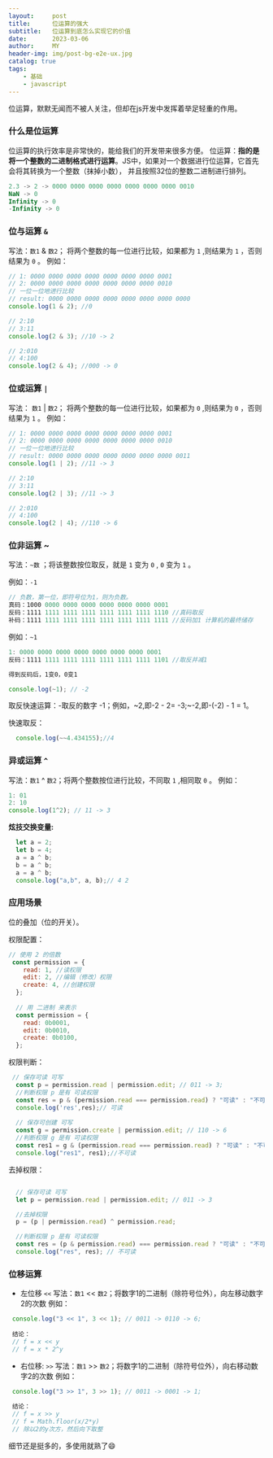 ```yaml
---
layout:     post
title:      位运算的强大
subtitle:   位运算到底怎么实现它的价值
date:       2023-03-06
author:     MY
header-img: img/post-bg-e2e-ux.jpg
catalog: true
tags:
    - 基础
    - javascript
---
```


位运算，默默无闻而不被人关注，但却在js开发中发挥着举足轻重的作用。

### 什么是位运算
位运算的执行效率是非常快的，能给我们的开发带来很多方便。
位运算：**指的是将一个整数的二进制格式进行运算**。JS中，如果对一个数据进行位运算，它首先会将其转换为一个整数（抹掉小数）， 并且按照32位的整数二进制进行排列。

```js
2.3 -> 2 -> 0000 0000 0000 0000 0000 0000 0000 0010
NaN -> 0
Infinity -> 0
-Infinity -> 0
```
### 位与运算 `&`

写法：`数1` & `数2`； 将两个整数的每一位进行比较，如果都为 `1` ,则结果为 `1` ，否则结果为 `0` 。 例如：
```js
// 1: 0000 0000 0000 0000 0000 0000 0000 0001
// 2: 0000 0000 0000 0000 0000 0000 0000 0010
// 一位一位地进行比较
// result: 0000 0000 0000 0000 0000 0000 0000 0000
console.log(1 & 2); //0

// 2:10
// 3:11
console.log(2 & 3); //10 -> 2

// 2:010
// 4:100
console.log(2 & 4); //000 -> 0

```
### 位或运算 `|`
写法： `数1` | `数2`； 将两个整数的每一位进行比较，如果都为 `0` ,则结果为 `0` ，否则结果为 `1` 。 例如：
```js
// 1: 0000 0000 0000 0000 0000 0000 0000 0001
// 2: 0000 0000 0000 0000 0000 0000 0000 0010
// 一位一位地进行比较
// result: 0000 0000 0000 0000 0000 0000 0000 0011
console.log(1 | 2); //11 -> 3

// 2:10
// 3:11
console.log(2 | 3); //11 -> 3

// 2:010
// 4:100
console.log(2 | 4); //110 -> 6

```
### 位非运算 ~
写法：`~数` ；将该整数按位取反，就是 `1` 变为 `0` , `0` 变为 `1` 。


例如：`-1`
```js
// 负数，第一位，即符号位为1，则为负数。
真码：1000 0000 0000 0000 0000 0000 0000 0001
反码：1111 1111 1111 1111 1111 1111 1111 1110 //真码取反
补码：1111 1111 1111 1111 1111 1111 1111 1111 //反码加1 计算机的最终储存

```

例如：`~1`
```js
1: 0000 0000 0000 0000 0000 0000 0000 0001
反码：1111 1111 1111 1111 1111 1111 1111 1101 //取反并减1

得到反码后，1变0️，0变1

console.log(~1); // -2

```

取反快速运算：-取反的数字 -1；例如，~2,即-2 - 2= -3;~-2,即-(-2) - 1 = 1。

快速取反：
```js
  console.log(~~4.434155);//4
```

### 异或运算 `^`

写法：`数1` ^ `数2`；将两个整数按位进行比较，不同取 `1` ,相同取 `0` 。 例如：

```js
1: 01
2: 10
console.log(1^2); // 11 -> 3
```

**炫技交换变量:**
```js
  let a = 2;
  let b = 4;
  a = a ^ b;
  b = a ^ b;
  a = a ^ b;
  console.log("a,b", a, b);// 4 2
```

### 应用场景
位的叠加（位的开关）。

权限配置：

```js
// 使用 2 的倍数
 const permission = {
    read: 1, //读权限
    edit: 2, //编辑（修改）权限
    create: 4, //创建权限
  };
  
  // 用 二进制 来表示
  const permission = {
    read: 0b0001, 
    edit: 0b0010, 
    create: 0b0100, 
  };
```
权限判断：

```js
 // 保存可读 可写
  const p = permission.read | permission.edit; // 011 -> 3;
  //判断权限 p 是有 可读权限
  const res = p & (permission.read === permission.read) ? "可读" : "不可读"; 
  console.log('res',res);// 可读
  
  // 保存可创建 可写
  const g = permission.create | permission.edit; // 110 -> 6
  //判断权限 g 是有 可读权限
  const res1 = g & (permission.read === permission.read) ? "可读" : "不可读";
  console.log("res1", res1);//不可读

```

去掉权限：

```js

  // 保存可读 可写
  let p = permission.read | permission.edit; // 011 -> 3

  //去掉权限
  p = (p | permission.read) ^ permission.read;

  //判断权限 p 是有 可读权限
  const res = (p & permission.read) === permission.read ? "可读" : "不可读";
  console.log("res", res); // 不可读

```

### 位移运算
- 左位移 `<<`
写法：`数1` << `数2`；将数字1的二进制（除符号位外），向左移动数字2的次数 例如：

```js
 console.log("3 << 1", 3 << 1); // 0011 -> 0110 -> 6;
 
 结论：
 // f = x << y
 // f = x * 2^y
```


- 右位移: `>>`
写法：`数1` >> `数2`；将数字1的二进制（除符号位外），向右移动数字2的次数 例如：

```js
 console.log("3 >> 1", 3 >> 1); // 0011 -> 0001 -> 1;
 
 结论：
 // f = x >> y
 // f = Math.floor(x/2*y)
 // 除以2的y次方，然后向下取整

```

细节还是挺多的，多使用就熟了😄